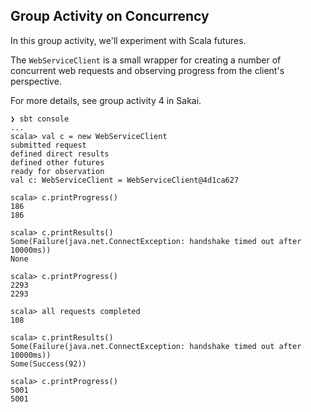 ## Group Activity on Concurrency

In this group activity, we'll experiment with Scala futures. 

The `WebServiceClient` is a small wrapper for creating a number of concurrent web requests and observing progress from the client's perspective.   

For more details, see group activity 4 in Sakai.

```
❯ sbt console
...
scala> val c = new WebServiceClient
submitted request
defined direct results
defined other futures
ready for observation
val c: WebServiceClient = WebServiceClient@4d1ca627

scala> c.printProgress()
186
186

scala> c.printResults()
Some(Failure(java.net.ConnectException: handshake timed out after 10000ms))
None

scala> c.printProgress()
2293
2293

scala> all requests completed
108

scala> c.printResults()
Some(Failure(java.net.ConnectException: handshake timed out after 10000ms))
Some(Success(92))

scala> c.printProgress()
5001
5001
```
